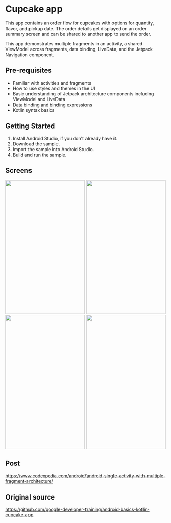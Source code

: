 Cupcake app
=================================

This app contains an order flow for cupcakes with options for quantity, flavor, and pickup date.
The order details get displayed on an order summary screen and can be shared to another app to
send the order.

This app demonstrates multiple fragments in an activity, a shared ViewModel across fragments,
data binding, LiveData, and the Jetpack Navigation component.


Pre-requisites
--------------
* Familiar with activities and fragments
* How to use styles and themes in the UI
* Basic understanding of Jetpack architecture components including ViewModel and LiveData
* Data binding and binding expressions
* Kotlin syntax basics


Getting Started
---------------
1. Install Android Studio, if you don't already have it.
2. Download the sample.
3. Import the sample into Android Studio.
4. Build and run the sample.

Screens
-------
<img src="https://github.com/codexpedia/android_basic_single_activity_fragments/blob/main/captures/a.png" width="250" height="420" /> <img src="https://github.com/codexpedia/android_basic_single_activity_fragments/blob/main/captures/b.png" width="250" height="420" /> <img src="https://github.com/codexpedia/android_basic_single_activity_fragments/blob/main/captures/c.png" width="250" height="420" /> <img src="https://github.com/codexpedia/android_basic_single_activity_fragments/blob/main/captures/d.png" width="250" height="420" />

Post
-----
https://www.codexpedia.com/android/android-single-activity-with-multiple-fragment-architecture/

Original source
----------------
https://github.com/google-developer-training/android-basics-kotlin-cupcake-app


